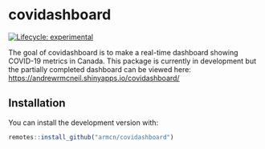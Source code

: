 
<!-- README.md is generated from README.Rmd. Please edit that file -->

# covidashboard

<!-- badges: start -->

[![Lifecycle:
experimental](https://img.shields.io/badge/lifecycle-experimental-orange.svg)](https://lifecycle.r-lib.org/articles/stages.html#experimental)
<!-- badges: end -->

The goal of covidashboard is to make a real-time dashboard showing
COVID-19 metrics in Canada. This package is currently in development but
the partially completed dashboard can be viewed here:
<https://andrewrmcneil.shinyapps.io/covidashboard/>

## Installation

You can install the development version with:

``` r
remotes::install_github("armcn/covidashboard")
```
